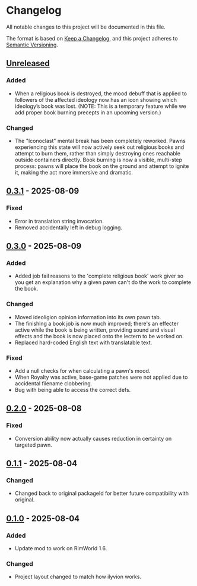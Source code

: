 # Changelog

All notable changes to this project will be documented in this file.

The format is based on [Keep a Changelog](https://keepachangelog.com/en/1.0.0/),
and this project adheres to [Semantic Versioning](https://semver.org/spec/v2.0.0.html).

## [Unreleased]

### Added

- When a religious book is destroyed, the mood debuff that is applied to followers of the affected ideology now has an icon showing which ideology’s book was lost. (NOTE: This is a temporary feature while we add proper book burning precepts in an upcoming version.)

### Changed

- The "Iconoclast" mental break has been completely reworked. Pawns experiencing this state will now actively seek out religious books and attempt to burn them, rather than simply destroying ones reachable outside containers directly. Book burning is now a visible, multi-step process: pawns will place the book on the ground and attempt to ignite it, making the act more immersive and dramatic.

## [0.3.1] - 2025-08-09

### Fixed

- Error in translation string invocation.
- Removed accidentally left in debug logging.

## [0.3.0] - 2025-08-09

### Added

- Added job fail reasons to the 'complete religious book' work giver so you get an explanation why a given pawn can't do the work to complete the book.

### Changed

- Moved ideoligion opinion information into its own pawn tab.
- The finishing a book job is now much improved; there's an effecter active while the book is being written, providing sound and visual effects and the book is now placed onto the lectern to be worked on.
- Replaced hard-coded English text with translatable text.

### Fixed

- Add a null checks for when calculating a pawn's mood.
- When Royalty was active, base-game patches were not applied due to accidental filename clobbering.
- Bug with being able to access the correct defs.

## [0.2.0] - 2025-08-08

### Fixed

- Conversion ability now actually causes reduction in certainty on targeted pawn.

## [0.1.1] - 2025-08-04

### Changed

- Changed back to original packageId for better future compatibility with original.

## [0.1.0] - 2025-08-04

### Added

- Update mod to work on RimWorld 1.6.

### Changed

- Project layout changed to match how ilyvion works.

[Unreleased]: https://github.com/ilyvion/EnhancedBeliefs-Updated/compare/v0.3.1...HEAD
[0.3.1]: https://github.com/ilyvion/EnhancedBeliefs-Updated/compare/v0.3.0..v0.3.1
[0.3.0]: https://github.com/ilyvion/EnhancedBeliefs-Updated/compare/v0.2.0..v0.3.0
[0.2.0]: https://github.com/ilyvion/EnhancedBeliefs-Updated/compare/v0.1.1..v0.2.0
[0.1.1]: https://github.com/ilyvion/EnhancedBeliefs-Updated/compare/v0.1.0..v0.1.1
[0.1.0]: https://github.com/ilyvion/EnhancedBeliefs-Updated/releases/tag/v0.1.0
